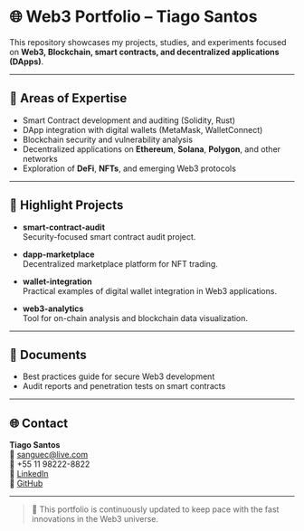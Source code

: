 # 🌐 Web3 Portfolio – Tiago Santos

This repository showcases my projects, studies, and experiments focused on **Web3, Blockchain, smart contracts, and decentralized applications (DApps)**.

---

## 📌 Areas of Expertise

- Smart Contract development and auditing (Solidity, Rust)  
- DApp integration with digital wallets (MetaMask, WalletConnect)  
- Blockchain security and vulnerability analysis  
- Decentralized applications on **Ethereum**, **Solana**, **Polygon**, and other networks  
- Exploration of **DeFi**, **NFTs**, and emerging Web3 protocols  

---

## 🧪 Highlight Projects

- **smart-contract-audit**  
  Security-focused smart contract audit project.

- **dapp-marketplace**  
  Decentralized marketplace platform for NFT trading.

- **wallet-integration**  
  Practical examples of digital wallet integration in Web3 applications.

- **web3-analytics**  
  Tool for on-chain analysis and blockchain data visualization.

---

## 📄 Documents

- Best practices guide for secure Web3 development  
- Audit reports and penetration tests on smart contracts  

---

## 🌐 Contact

**Tiago Santos**  
📧 sanguec@live.com  
📱 +55 11 98222-8822  
🔗 [LinkedIn](https://linkedin.com/in/tiagosants)  
🐙 [GitHub](https://github.com/tiagosaants)

---

> 🚀 This portfolio is continuously updated to keep pace with the fast innovations in the Web3 universe.
